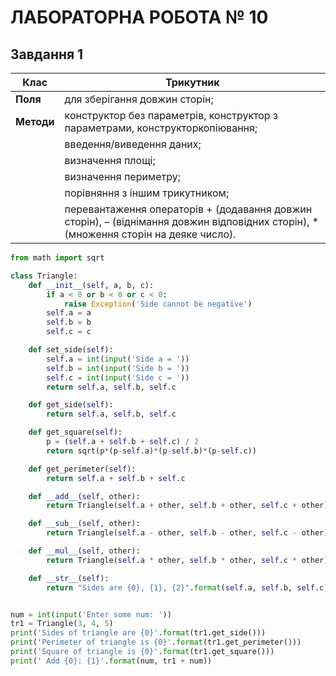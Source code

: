 # ЛАБОРАТОРНА РОБОТА № 10

## Завдання 1

| **Клас** | **Трикутник** |
| ------ | ------ |
| **Поля** | для зберігання довжин сторін; |
| **Методи** | конструктор без параметрів, конструктор з параметрами, конструкторкопіювання; |
|    | введення/виведення даних; |
|    | визначення площі; |
|    | визначення периметру; |
|    | порівняння з іншим трикутником; |
|    | перевантаження операторів + (додавання довжин сторін), – (віднімання довжин відповідних сторін), * (множення сторін на деяке число).|


```py
from math import sqrt

class Triangle:
    def __init__(self, a, b, c):
        if a < 0 or b < 0 or c < 0:
            raise Exception('Side cannot be negative')
        self.a = a
        self.b = b
        self.c = c

    def set_side(self):
        self.a = int(input('Side a = '))
        self.b = int(input('Side b = '))
        self.c = int(input('Side c = '))
        return self.a, self.b, self.c

    def get_side(self):
        return self.a, self.b, self.c

    def get_square(self):
        p = (self.a + self.b + self.c) / 2
        return sqrt(p*(p-self.a)*(p-self.b)*(p-self.c))

    def get_perimeter(self):
        return self.a + self.b + self.c

    def __add__(self, other):
        return Triangle(self.a + other, self.b + other, self.c + other)

    def __sub__(self, other):
        return Triangle(self.a - other, self.b - other, self.c - other)

    def __mul__(self, other):
        return Triangle(self.a * other, self.b * other, self.c * other)

    def __str__(self):
        return "Sides are {0}, {1}, {2}".format(self.a, self.b, self.c)


num = int(input('Enter some num: '))
tr1 = Triangle(3, 4, 5)
print('Sides of triangle are {0}'.format(tr1.get_side()))
print('Perimeter of triangle is {0}'.format(tr1.get_perimeter()))
print('Square of triangle is {0}'.format(tr1.get_square()))
print(' Add {0}: {1}'.format(num, tr1 + num))
```
